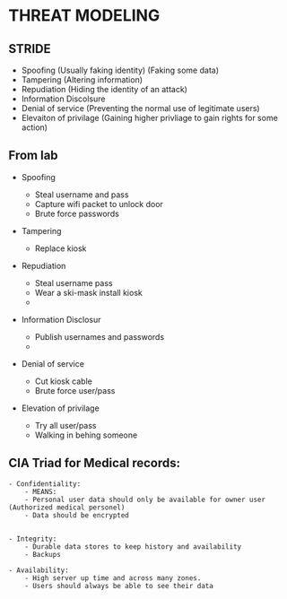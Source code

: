 # THREAT MODELING

## STRIDE
- Spoofing (Usually faking identity) (Faking some data) 
- Tampering (Altering information)
- Repudiation (Hiding the identity of an attack)
- Information Discolsure 
- Denial of service (Preventing the normal use of legitimate users)
- Elevaiton of privilage (Gaining higher privliage to gain rights for some action)

## From lab

- Spoofing 
	- Steal username and pass
	- Capture wifi packet to unlock door
	- Brute force passwords 

- Tampering
	- Replace kiosk

- Repudiation
	- Steal username pass
	- Wear a ski-mask install kiosk
	- 

- Information Disclosur
	- Publish usernames and passwords
	- 


- Denial of service
	- Cut kiosk cable
	- Brute force user/pass


- Elevation of privilage
	- Try all user/pass
	- Walking in behing someone



## CIA Triad for Medical records:
	- Confidentiality:
		- MEANS:  
		- Personal user data should only be available for owner user (Authorized medical personel)
		- Data should be encrypted
	
	
	- Integrity:
		- Durable data stores to keep history and availability 
		- Backups

	- Availability:
		- High server up time and across many zones. 
		- Users should always be able to see their data

	

